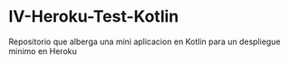 # IV-Heroku-Test-Kotlin
Repositorio que alberga una mini aplicacion en Kotlin para un despliegue minimo en Heroku
